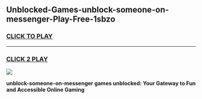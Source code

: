 
## Unblocked-Games-unblock-someone-on-messenger-Play-Free-1sbzo
<h3>
<a href="https://premium76.site?title=unblock-someone-on-messenger&ref=20M">CLICK TO PLAY</a></h3>
<hr>

<h3>
<a href="https://premium76.site?title=unblock-someone-on-messenger&ref=20M">CLICK 2 PLAY</a>
  
</h3>

<a href="https://premium76.site?title=unblock-someone-on-messenger&ref=19M"><img src="https://clearcache.store/games.png"></a>


**unblock-someone-on-messenger games unblocked: Your Gateway to Fun and Accessible Online Gaming**
